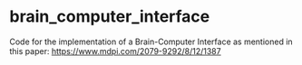 # brain_computer_interface
Code for the implementation of a Brain-Computer Interface as mentioned in this paper: https://www.mdpi.com/2079-9292/8/12/1387
